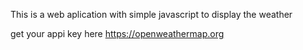 This is a web aplication with simple javascript to display the weather

get your appi key here https://openweathermap.org
